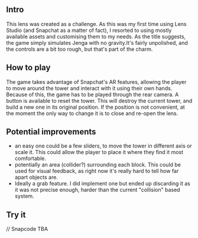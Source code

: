 ## Intro

This lens was created as a challenge. As this was my first time using Lens Studio (and Snapchat as a matter of fact), I resorted to using mostly available assets and customising them to my needs.
As the title suggests, the game simply simulates Jenga with no gravity.It's fairly unpolished, and the controls are a bit too rough, but that's part of the charm.

## How to play

The game takes advantage of Snapchat's AR features, allowing the player to move around the tower and interact with it using their own hands.
Because of this, the game has to be played through the rear camera.
A button is available to reset the tower. This will destroy the current tower, and build a new one in its original position. If the position is not convenient, at the moment the only way to change it is to close and re-open the lens.

## Potential improvements

- an easy one could be a few sliders, to move the tower in different axis or scale it. This could allow the player to place it where they find it most comfortable.
- potentially an area (collider?) surrounding each block. This could be used for visual feedback, as right now it's really hard to tell how far apart objects are.
- Ideally a grab feature. I did implement one but ended up discarding it as it was not precise enough, harder than the current "collision" based system.

## Try it

// Snapcode TBA
